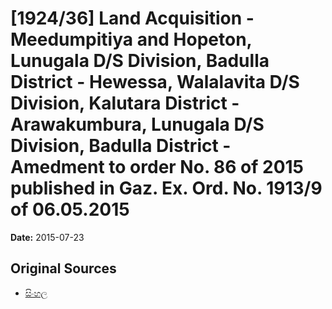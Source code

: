 # [1924/36] Land Acquisition - Meedumpitiya and Hopeton, Lunugala  D/S Division, Badulla District - Hewessa, Walalavita D/S Division, Kalutara District - Arawakumbura, Lunugala D/S Division, Badulla District - Amedment to order No. 86 of 2015 published in Gaz. Ex. Ord. No. 1913/9 of 06.05.2015

**Date:** 2015-07-23

## Original Sources

- [සිංහල](https://documents.gov.lk/view/extra-gazettes/2015/7/1924-36_S.pdf)
